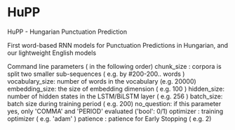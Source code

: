 # HuPP
HuPP - Hungarian Punctuation Prediction

First word-based RNN models for Punctuation Predictions in Hungarian,  and our lightweight English models

Command line parameters ( in the following order)
chunk_size : corpora is split two smaller sub-sequences ( e.g.  by #200-200.. words  )
vocabulary_size: number of words in the vocabulary (e.g. 20000)
embedding_size:  the size of embedding dimension ( e.g. 100 )
hidden_size: number of hidden states in the LSTM/BiLSTM layer ( e.g. 256 )
batch_size: batch size during training period   ( e.g.  200)
no_question: if this parameter yes, only 'COMMA' and 'PERIOD' evaluated   ('bool': 0/1)
optimizer : training optimizer ( e.g. 'adam' )
patience :   patience for Early Stopping ( e.g. 2)
